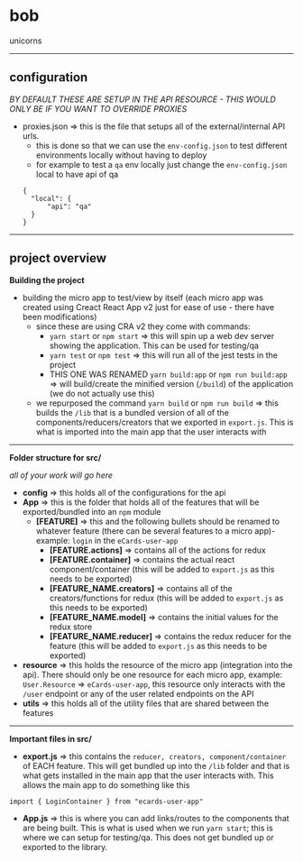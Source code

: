 # bob

unicorns

---

## configuration

_BY DEFAULT THESE ARE SETUP IN THE API RESOURCE - THIS WOULD ONLY BE IF YOU WANT TO OVERRIDE PROXIES_

- proxies.json => this is the file that setups all of the external/internal API urls.
  - this is done so that we can use the `env-config.json` to test different environments locally without having to deploy
  - for example to test a `qa` env locally just change the `env-config.json` local to have api of qa
  ```
  {
    "local": {
        "api": "qa"
    }
  }
  ```

---

## project overview

**Building the project**

- building the micro app to test/view by itself (each micro app was created using Creact React App v2 just for ease of use - there have been modifications)
  - since these are using CRA v2 they come with commands:
    - `yarn start` or `npm start` => this will spin up a web dev server showing the application. This can be used for testing/qa
    - `yarn test` or `npm test` => this will run all of the jest tests in the project
    - THIS ONE WAS RENAMED `yarn build:app` or `npm run build:app` => will build/create the minified version (`/build`) of the application (we do not actually use this)
  - we repurposed the command `yarn build` or `npm run build` => this builds the `/lib` that is a bundled version of all of the components/reducers/creators that we exported in `export.js`. This is what is imported into the main app that the user interacts with

---

**Folder structure for src/**

_all of your work will go here_

- **config** => this holds all of the configurations for the api
- **App** => this is the folder that holds all of the features that will be exported/bundled into an `npm` module
  - **[FEATURE]** => this and the following bullets should be renamed to whatever feature (there can be several features to a micro app)- example: `login` in the `eCards-user-app`
    - **[FEATURE.actions]** => contains all of the actions for redux
    - **[FEATURE.container]** => contains the actual react component/container (this will be added to `export.js` as this needs to be exported)
    - **[FEATURE_NAME.creators]** => contains all of the creators/functions for redux (this will be added to `export.js` as this needs to be exported)
    - **[FEATURE_NAME.model]** => contains the initial values for the redux store
    - **[FEATURE_NAME.reducer]** => contains the redux reducer for the feature (this will be added to `export.js` as this needs to be exported)
- **resource** => this holds the resource of the micro app (integration into the api). There should only be one resource for each micro app, example: `User.Resource` => `eCards-user-app`, this resource only interacts with the `/user` endpoint or any of the user related endpoints on the API
- **utils** => this holds all of the utility files that are shared between the features

---

**Important files in src/**

- **export.js** => this contains the `reducer, creators, component/container` of EACH feature. This will get bundled up into the `/lib` folder and that is what gets installed in the main app that the user interacts with. This allows the main app to do something like this

```
import { LoginContainer } from "ecards-user-app"
```

- **App.js** => this is where you can add links/routes to the components that are being built. This is what is used when we run `yarn start`; this is where we can setup for testing/qa. This does not get bundled up or exported to the library.
